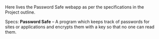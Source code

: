 Here lives the Password Safe webapp as per the specifications in the Project outline.

Specs:
**Password Safe** – A program which keeps track of passwords for sites or applications and encrypts them with a key so that no one can read them.